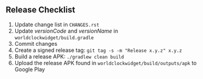 Release Checklist
-----------------

1.  Update change list in `CHANGES.rst`
2.  Update *versionCode* and *versionName* in `worldclockwidget/build.gradle`
3.  Commit changes
4.  Create a signed release tag:
    `git tag -s -m "Release x.y.z" x.y.z`
5.  Build a release APK: `./gradlew clean build`
6.  Upload the release APK found in `worldclockwidget/build/outputs/apk` to Google Play
